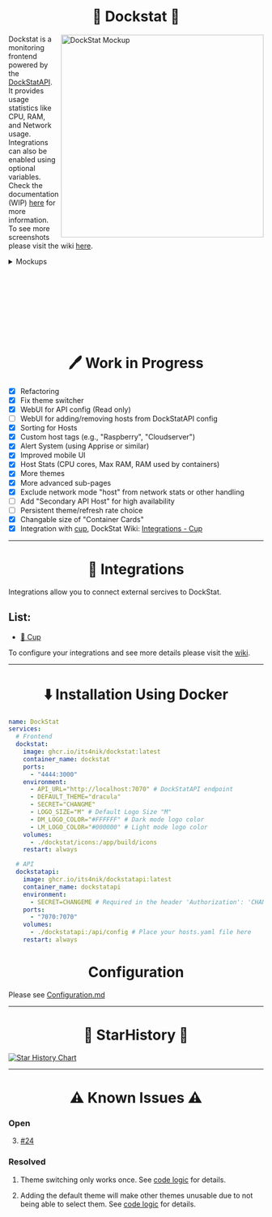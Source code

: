 <h1 align="center">🐳 Dockstat 🐳</h1>
<img align="right" src="https://github.com/user-attachments/assets/9e8728ee-95a7-4946-91af-fbd535c3f86d" width="400" alt="DockStat Mockup" />
<p align="left">
  Dockstat is a monitoring frontend powered by the <a href="https://github.com/Its4Nik/dockstatapi">DockStatAPI</a>. <br>
  It provides usage statistics like CPU, RAM, and Network usage.<br>
  Integrations can also be enabled using optional variables.
  Check the documentation (WIP) <a href="https://outline.itsnik.de/s/dockstat">here</a> for more information.<br>
  To see more screenshots please visit the wiki <a href="https://outline.itsnik.de/s/dockstat/doc/themes-BFhN6ZBbYx">here</a>.<br>
</p>

<details> 
<summary>Mockups</summary>
  <img align="center" src="https://github.com/user-attachments/assets/4ffc8cc0-9a7b-4a09-837a-b0ba65a1c806" alt="DockStat Mockup" />
  <img align="center" src="https://github.com/user-attachments/assets/723b2186-b8b4-4eea-aa3e-3f68db023338" alt="DockStat Mockup" />
</details>


<br><br><br><br><br><br><br>

<h1 align="center">🖊️ Work in Progress</h1>

- [X] Refactoring
- [X] Fix theme switcher
- [X] WebUI for API config (Read only)
- [ ] WebUI for adding/removing hosts from DockStatAPI config
- [X] Sorting for Hosts
- [X] Custom host tags (e.g., "Raspberry", "Cloudserver")
- [X] Alert System (using Apprise or similar)
- [X] Improved mobile UI
- [X] Host Stats (CPU cores, Max RAM, RAM used by containers)
- [X] More themes
- [X] More advanced sub-pages
- [X] Exclude network mode "host" from network stats or other handling
- [ ] Add "Secondary API Host" for high availability
- [ ] Persistent theme/refresh rate choice
- [X] Changable size of "Container Cards"
- [X] Integration with [cup](https://github.com/sergi0g/cup), DockStat Wiki: [Integrations - Cup]()

---

<h1 align="center">🎁 Integrations</h1>

Integrations allow you to connect external sercives to DockStat.

## List:
- [🥤 Cup](https://github.com/sergi0g/cup)

To configure your integrations and see more details please visit the [wiki](https://outline.itsnik.de/doc/integrations-Agq1oL6HxF).


---

<h1 align="center">⬇️ Installation Using Docker</h1>

```yaml
name: DockStat
services:
  # Frontend
  dockstat:
    image: ghcr.io/its4nik/dockstat:latest
    container_name: dockstat
    ports:
      - "4444:3000"
    environment:
      - API_URL="http://localhost:7070" # DockStatAPI endpoint
      - DEFAULT_THEME="dracula"
      - SECRET="CHANGME"
      - LOGO_SIZE="M" # Default Logo Size "M"
      - DM_LOGO_COLOR="#FFFFFF" # Dark mode logo color
      - LM_LOGO_COLOR="#000000" # Light mode logo color
    volumes:
      - ./dockstat/icons:/app/build/icons
    restart: always

  # API
  dockstatapi:
    image: ghcr.io/its4nik/dockstatapi:latest
    container_name: dockstatapi
    environment:
      - SECRET=CHANGEME # Required in the header 'Authorization': 'CHANGEME'
    ports:
      - "7070:7070"
    volumes:
      - ./dockstatapi:/api/config # Place your hosts.yaml file here
    restart: always
```


<h1 align="center">Configuration</h1>

Please see [Configuration.md](/docs/Configuration.md)

---

<h1 align="center">🌟 StarHistory 🌟</h1>

[![Star History Chart](https://api.star-history.com/svg?repos=its4nik/dockstat,its4nik/dockstatapi&type=Date)](https://star-history.com/#its4nik/dockstat&its4nik/dockstatapi&Date)

---

<h1 align="center">⚠ Known Issues ⚠</h1>

### Open

3. [#24](https://github.com/Its4Nik/dockstat/issues/24)

### Resolved

1. Theme switching only works once. See [code logic](/docs/known-issues.md#-----1-theme-switching-bug) for details.

2. Adding the default theme will make other themes unusable due to not being able to select them. See [code logic](/docs/known-issues.md#-----2-theme-unavailability-issue) for details.
